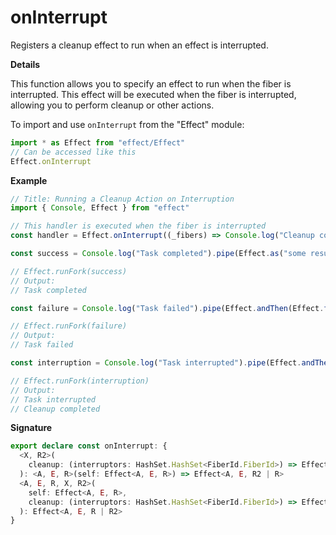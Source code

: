# onInterrupt

Registers a cleanup effect to run when an effect is interrupted.

**Details**

This function allows you to specify an effect to run when the fiber is
interrupted. This effect will be executed when the fiber is interrupted,
allowing you to perform cleanup or other actions.

To import and use `onInterrupt` from the "Effect" module:

```ts
import * as Effect from "effect/Effect"
// Can be accessed like this
Effect.onInterrupt
```

**Example**

```ts
// Title: Running a Cleanup Action on Interruption
import { Console, Effect } from "effect"

// This handler is executed when the fiber is interrupted
const handler = Effect.onInterrupt((_fibers) => Console.log("Cleanup completed"))

const success = Console.log("Task completed").pipe(Effect.as("some result"), handler)

// Effect.runFork(success)
// Output:
// Task completed

const failure = Console.log("Task failed").pipe(Effect.andThen(Effect.fail("some error")), handler)

// Effect.runFork(failure)
// Output:
// Task failed

const interruption = Console.log("Task interrupted").pipe(Effect.andThen(Effect.interrupt), handler)

// Effect.runFork(interruption)
// Output:
// Task interrupted
// Cleanup completed
```

**Signature**

```ts
export declare const onInterrupt: {
  <X, R2>(
    cleanup: (interruptors: HashSet.HashSet<FiberId.FiberId>) => Effect<X, never, R2>
  ): <A, E, R>(self: Effect<A, E, R>) => Effect<A, E, R2 | R>
  <A, E, R, X, R2>(
    self: Effect<A, E, R>,
    cleanup: (interruptors: HashSet.HashSet<FiberId.FiberId>) => Effect<X, never, R2>
  ): Effect<A, E, R | R2>
}
```
